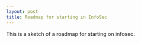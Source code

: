 ```yaml
---
layout: post
title: Roadmap for starting in InfoSec
---
```


This is a sketch of a roadmap for starting on infosec.
